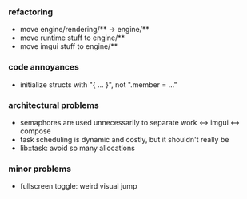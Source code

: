 ### refactoring
- move engine/rendering/** -> engine/**
- move runtime stuff to engine/**
- move imgui stuff to engine/**

### code annoyances
- initialize structs with "{ ... }", not ".member = ..."

### architectural problems
- semaphores are used unnecessarily to separate work <-> imgui <-> compose
- task scheduling is dynamic and costly, but it shouldn't really be
- lib::task: avoid so many allocations

### minor problems
- fullscreen toggle: weird visual jump